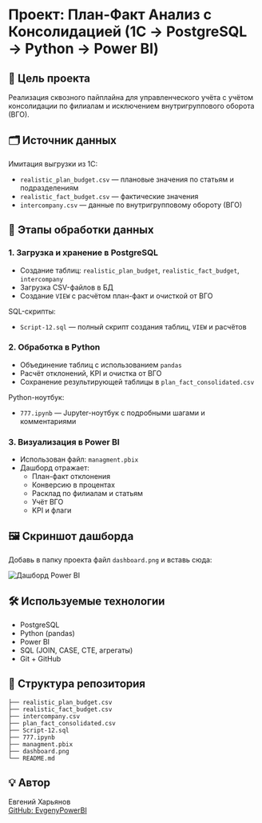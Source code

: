 # Проект: План-Факт Анализ с Консолидацией (1С → PostgreSQL → Python → Power BI)

## 🔧 Цель проекта
Реализация сквозного пайплайна для управленческого учёта с учётом консолидации по филиалам и исключением внутригруппового оборота (ВГО). 

## 🗂 Источник данных
Имитация выгрузки из 1С:
- `realistic_plan_budget.csv` — плановые значения по статьям и подразделениям
- `realistic_fact_budget.csv` — фактические значения
- `intercompany.csv` — данные по внутригрупповому обороту (ВГО)

## 📍 Этапы обработки данных

### 1. Загрузка и хранение в PostgreSQL
- Создание таблиц: `realistic_plan_budget`, `realistic_fact_budget`, `intercompany`
- Загрузка CSV-файлов в БД
- Создание `VIEW` с расчётом план-факт и очисткой от ВГО

SQL-скрипты:
- `Script-12.sql` — полный скрипт создания таблиц, `VIEW` и расчётов

### 2. Обработка в Python
- Объединение таблиц с использованием `pandas`
- Расчёт отклонений, KPI и очистка от ВГО
- Сохранение результирующей таблицы в `plan_fact_consolidated.csv`

Python-ноутбук:
- `777.ipynb` — Jupyter-ноутбук с подробными шагами и комментариями

### 3. Визуализация в Power BI
- Использован файл: `managment.pbix`
- Дашборд отражает:
  - План-факт отклонения
  - Конверсию в процентах
  - Расклад по филиалам и статьям
  - Учёт ВГО
  - KPI и флаги

## 🖼 Скриншот дашборда
Добавь в папку проекта файл `dashboard.png` и вставь сюда:

![Дашборд Power BI](dashboard.png)

## 🛠 Используемые технологии
- PostgreSQL
- Python (pandas)
- Power BI
- SQL (JOIN, CASE, CTE, агрегаты)
- Git + GitHub

## 📁 Структура репозитория

```
├── realistic_plan_budget.csv
├── realistic_fact_budget.csv
├── intercompany.csv
├── plan_fact_consolidated.csv
├── Script-12.sql
├── 777.ipynb
├── managment.pbix
├── dashboard.png
└── README.md
```

## 💡 Автор
Евгений Харьянов  
[GitHub: EvgenyPowerBI](https://github.com/EvgenyPowerBI)
